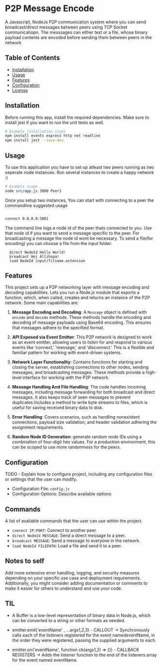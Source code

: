 # P2P Message Encode


A Javascript, NodeJs P2P communication system where you can send broadcast/direct messages between peers using TCP Socket communicatiopn. The messsages can either text or a file, whose binary payload contents are encoded before sending them between peers in the network

## Table of Contents

- [Installation](#installation)
- [Usage](#usage)
- [Features](#features)
- [Configuration](#configuration)
- [License](#license)

## Installation

Before running this app, install the required dependencies. Make sure to install jest if you want to run the unit tests as well.

```bash
# Example installation steps
npm install events express http net readline 
npm install jest --save-dev
```

## Usage
To use this application you have to set up atleast two peers running as two seperate node instances. Run several instances to create a happy network :)

```bash
# Example usage
node src/app.js 3000 Peer1
```
Once you setup two instances, You can start with connecting to a peer the commandline suggested usage

```bash

connect 0.0.0.0:3001
```
The command line logs a node id of the peer thats connected to you. Use that node id if you want to send a message specific to the peer. For broadcasting a message the node id wont be necessary. To send a file(for encoding) you can choose a file from the input folder.
```
  direct NodeId Hello World!
  broadcast Hej Allihopa!
  load NodeId input/filname.extension
```

## Features

This project sets up a P2P networking layer with message encoding and decoding capabilities. Lets you run a Node.js module that exports a function, which, when called, creates and returns an instance of the P2P network. Some main capabilities are:

1. **Message Encoding and Decoding**: A `Message` object is defined with `encode` and `decode` methods. These methods handle the encoding and decoding of message payloads using Base64 encoding. This ensures that messages adhere to the specified format.

2. **API Exposed via Event Emitter**: This P2P network is designed to work as an event emitter, allowing users to listen for and respond to various events like 'connect,' 'message,' and 'disconnect.' This is a flexible and familiar pattern for working with event-driven systems.

3. **Network Layer Functionality**: Contains functions for starting and closing the server, establishing connections to other nodes, sending messages, and broadcasting messages. These methods provide a high-level interface for working with the P2P network.

4. **Message Handling And File Handling**: The code handles incoming messages, including message forwarding for both broadcast and direct messages. It also keeps track of seen messages to prevent duplicates.Includes a method to write byte streams to files, which is useful for saving received binary data to disk.

5. **Error Handling**: Covers scenarios, such as handling nonexistent connections, payload size validation, and header validation adhering the assignment requirements.

6. **Random Node ID Generation**: generate random node IDs using a combination of four-digit hex values. For a production environment, this can be scoped to use more randomness for the peers.


## Configuration

TODO - Explain how to configure project, including any configuration files or settings that the user can modify.

- Configuration File: `config.js`
- Configuration Options: Describe available options

## Commands

A list of available commands that the user can use within the project.

- `connect IP:PORT`: Connect to another peer.
- `direct NodeId MESSAGE`: Send a direct message to a peer.
- `broadcast MESSAGE`: Send a message to everyone in the network.
- `load NodeId FILEPATH`: Load a file and send it to a peer.

## Notes to self
 Add more extensive error handling, logging, and security measures depending on your specific use case and deployment requirements. Additionally, you might consider adding documentation or comments to make it easier for others to understand and use your code.

## TIL
 - A Buffer is a low-level representation of binary data in Node.js, which can be converted to a string or other formats as needed.

- emitter.emit('eventName' , ...args1,2,3) - CALLOUT -> Synchronously calls each of the listeners registered for the event namedeventName, in the order they were registered, passing the supplied arguments to each.

- emitter.on('eventName', function cb(args1,2) => {}) - CALLBACK REGISTERS -> Adds the listener function to the end of the listeners array for the event named eventName.
